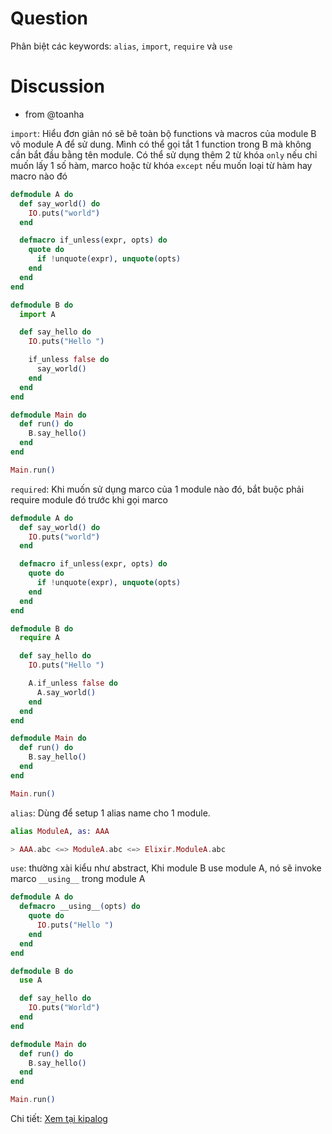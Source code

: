 # Question
Phân biệt các keywords: `alias`, `import`, `require` và `use`

# Discussion

- from @toanha

`import`: Hiểu đơn giản nó sẽ bê toàn bộ functions và macros của module B vô module A để sử dung. Mình có thể gọi tắt 1 function trong B mà không cần bắt đầu bằng tên module. Có thể sử dụng thêm 2 từ khóa `only` nếu chỉ muốn lấy 1 số hàm, marco hoặc từ khóa `except` nếu muốn loại từ hàm hay macro nào đó

```elixir
defmodule A do
  def say_world() do
    IO.puts("world")
  end

  defmacro if_unless(expr, opts) do
    quote do
      if !unquote(expr), unquote(opts)
    end
  end
end

defmodule B do
  import A

  def say_hello do
    IO.puts("Hello ")

    if_unless false do
      say_world()
    end
  end
end

defmodule Main do
  def run() do
    B.say_hello()
  end
end

Main.run()
```

`required`: Khi muốn sử dụng marco của 1 module nào đó, bắt buộc phải require module đó trước khi gọi marco

```elixir
defmodule A do
  def say_world() do
    IO.puts("world")
  end

  defmacro if_unless(expr, opts) do
    quote do
      if !unquote(expr), unquote(opts)
    end
  end
end

defmodule B do
  require A

  def say_hello do
    IO.puts("Hello ")

    A.if_unless false do
      A.say_world()
    end
  end
end

defmodule Main do
  def run() do
    B.say_hello()
  end
end

Main.run()
```

`alias`: Dùng để setup 1 alias name cho 1 module.

```elixir
alias ModuleA, as: AAA

> AAA.abc <=> ModuleA.abc <=> Elixir.ModuleA.abc
```

`use`: thường xài kiểu như abstract, Khi module B use module A, nó sẽ invoke marco `__using__` trong module A

```elixir
defmodule A do
  defmacro __using__(opts) do
    quote do
      IO.puts("Hello ")
    end
  end
end

defmodule B do
  use A

  def say_hello do
    IO.puts("World")
  end
end

defmodule Main do
  def run() do
    B.say_hello()
  end
end

Main.run()
```

Chi tiết: [Xem tại kipalog](https://kipalog.com/posts/Phan-biet-cac-tu-khoa-use--alias--require-va-import)
